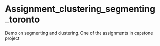 # Assignment_clustering_segmenting_toronto
Demo on segmenting and clustering. One of the assignments in capstone project
